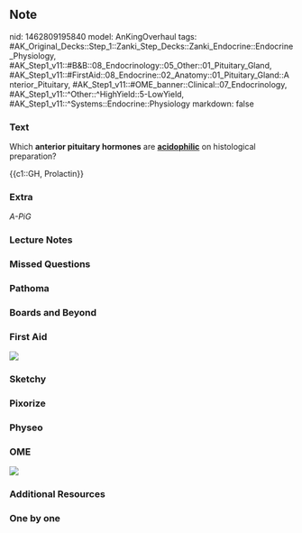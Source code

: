 ## Note
nid: 1462809195840
model: AnKingOverhaul
tags: #AK_Original_Decks::Step_1::Zanki_Step_Decks::Zanki_Endocrine::Endocrine_Physiology, #AK_Step1_v11::#B&B::08_Endocrinology::05_Other::01_Pituitary_Gland, #AK_Step1_v11::#FirstAid::08_Endocrine::02_Anatomy::01_Pituitary_Gland::Anterior_Pituitary, #AK_Step1_v11::#OME_banner::Clinical::07_Endocrinology, #AK_Step1_v11::^Other::^HighYield::5-LowYield, #AK_Step1_v11::^Systems::Endocrine::Physiology
markdown: false

### Text
Which <b>anterior pituitary hormones</b> are <u style=
"font-weight: bold;">acidophilic</u> on histological preparation?
<div>
  {{c1::GH, Prolactin}}
</div>

### Extra
<i>A-PiG</i>

### Lecture Notes


### Missed Questions


### Pathoma


### Boards and Beyond


### First Aid
<img src="tmpfvt3nb.png">

### Sketchy


### Pixorize


### Physeo


### OME
<div class="ome-widget">
  <a href=
  "https://onlinemeded.org/spa/endocrinology?ref=anki"><img src=
  "_OME_AnkiFlashcards_Topic_2.png"></a>
</div>

### Additional Resources


### One by one


